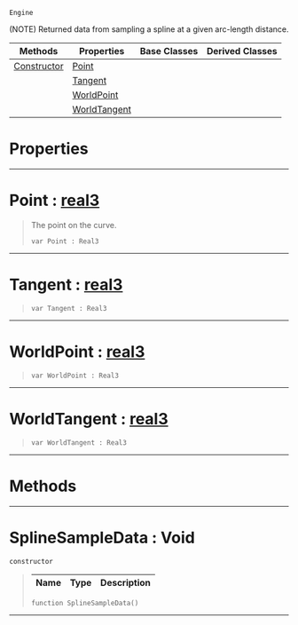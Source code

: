  `Engine`

(NOTE) Returned data from sampling a spline at a given arc-length distance.

|Methods|Properties|Base Classes|Derived Classes|
|---|---|---|---|
|[ Constructor](https://github.com/PlasmaEngine/PlasmaDocs/blob/master/code_reference/class_reference/splinesampledata.markdown#splinesampledata-void)|[ Point](https://github.com/PlasmaEngine/PlasmaDocs/blob/master/code_reference/class_reference/splinesampledata.markdown#point-plasma-engine-docume)| | |
| |[ Tangent](https://github.com/PlasmaEngine/PlasmaDocs/blob/master/code_reference/class_reference/splinesampledata.markdown#tangent-plasma-engine-docu)| | |
| |[ WorldPoint](https://github.com/PlasmaEngine/PlasmaDocs/blob/master/code_reference/class_reference/splinesampledata.markdown#worldpoint-plasma-engine-d)| | |
| |[ WorldTangent](https://github.com/PlasmaEngine/PlasmaDocs/blob/master/code_reference/class_reference/splinesampledata.markdown#worldtangent-plasma-engine)| | |


 #  Properties


---  
 #  Point : [real3](https://github.com/PlasmaEngine/PlasmaDocs/blob/master/code_reference/lightning_base_types/real3.markdown)

> The point on the curve.
> ``` lang=cpp, name=Lightning
> var Point : Real3


---  
 #  Tangent : [real3](https://github.com/PlasmaEngine/PlasmaDocs/blob/master/code_reference/lightning_base_types/real3.markdown)

> 
> ``` lang=cpp, name=Lightning
> var Tangent : Real3


---  
 #  WorldPoint : [real3](https://github.com/PlasmaEngine/PlasmaDocs/blob/master/code_reference/lightning_base_types/real3.markdown)

> 
> ``` lang=cpp, name=Lightning
> var WorldPoint : Real3


---  
 #  WorldTangent : [real3](https://github.com/PlasmaEngine/PlasmaDocs/blob/master/code_reference/lightning_base_types/real3.markdown)

> 
> ``` lang=cpp, name=Lightning
> var WorldTangent : Real3


---  
 #  Methods


---  
 #  SplineSampleData : Void

 `constructor`

> 
> |Name|Type|Description|
> |---|---|---|
> ``` lang=cpp, name=Lightning
> function SplineSampleData()
> ``` 


---  
 

 